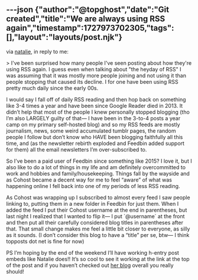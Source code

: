 ---json
{"author":"@topghost","date":"Git created","title":"We are always using RSS again","timestamp":1727973702305,"tags":[],"layout":"layouts/post.njk"}
---
via [natalie](https://nex-3.com/blog/ive-been-surprised-how/), in reply to me:

&#x3E; I&#x27;ve been surprised how many people I&#x27;ve seen posting about how they&#x27;re using RSS again. I guess even when talking about &#x22;the heyday of RSS&#x22; I was assuming that it was mostly more people joining and not using it than people stopping that caused its decline. I for one have been using RSS pretty much daily since the early 00s.

I would say I fall off of daily RSS reading and then hop back on something like 3-4 times a year and have been since Google Reader died in 2013. It didn&#x2019;t help that most of the people I knew personally stopped blogging (tho I&#x2019;m also LARGELY guilty of that&#x2014; I have been in the 3-to-4 posts a year camp on my primary self-hosted blog) and so my RSS feeds are mostly journalism, news, some weird accumulated tumblr pages, the random people I follow but don&#x2019;t know who HAVE been blogging faithfully all this time, and (as the newsletter rebirth exploded and Feedbin added support for them) all the email newsletters I&#x2019;m over-subscribed to. 

So I&#x2019;ve been a paid user of Feedbin since something like 2015? I love it, but I also like to do a lot of things in my life and am definitely overcommitted to work and hobbies and family/housekeeping. Things fall by the wayside and as Cohost became a decent way for me to feel &#x201C;aware&#x201D; of what was happening online I fell back into one of my periods of less RSS reading.

As Cohost was wrapping up I subscribed to almost every feed I saw people linking to, putting them in a new folder in Feedbin for just them. When I added the feed I put their Cohost username at the end in parentheses, but last night I realized that I wanted to flip it&#x2014; I put &#x60;@username&#x60; at the front and then put all their carefully considered blog titles in parentheses after that. That small change makes me feel a little bit closer to everyone, as silly as it sounds. (I don&#x2019;t consider this blog to have a &#x201C;title&#x201D; per se, btw&#x2014; I think topposts dot net is fine for now) 

PS I&#x2019;m hoping by the end of the weekend I&#x2019;ll have working h-entry post embeds like Natalie does!! It&#x2019;s so cool to see it working at the link at the top of the post and if you haven&#x2019;t checked out [her blog](https://nex-3.com/) overall you really should!
